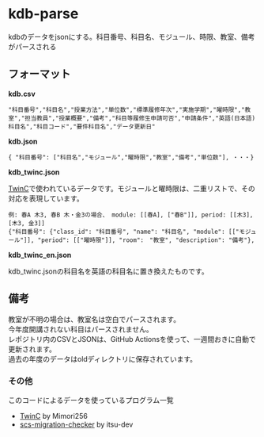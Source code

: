 # kdb-parse
kdbのデータをjsonにする。科目番号、科目名、モジュール、時限、教室、備考がパースされる

## フォーマット
**kdb.csv** 
```
"科目番号","科目名","授業方法","単位数","標準履修年次","実施学期","曜時限","教室","担当教員","授業概要","備考","科目等履修生申請可否","申請条件","英語(日本語)科目名","科目コード","要件科目名","データ更新日"
```

**kdb.json**  
```
{ "科目番号": ["科目名","モジュール","曜時限","教室","備考","単位数"], ・・・}
```

**kdb_twinc.json**  

[TwinC](https://mimori256.github.io/twinc/#/)で使われているデータです。モジュールと曜時限は、二重リストで、その対応を表現しています。  
```
例: 春A 木3, 春B 木・金3の場合、 module: [[春A], ["春B"]], period: [[木3], [木3, 金3]]
{"科目番号": {"class_id": "科目番号", "name": "科目名", "module": [["モジュール"]], "period": [["曜時限"]], "room":　"教室", "description": "備考"}, 
```

**kdb_twinc_en.json**  
  
kdb\_twinc.jsonの科目名を英語の科目名に置き換えたものです。

## 備考
教室が不明の場合は、教室名は空白でパースされます。  
今年度開講されない科目はパースされません。  
レポジトリ内のCSVとJSONは、GitHub Actionsを使って、一週間おきに自動で更新されます。  
過去の年度のデータはoldディレクトリに保存されています。  

### その他
このコードによるデータを使っているプログラム一覧
* [TwinC](https://mimori256.github.io/twinc/#/) by Mimori256
* [scs-migration-checker](https://github.com/itsu-dev/scs-migration-checker) by itsu-dev

